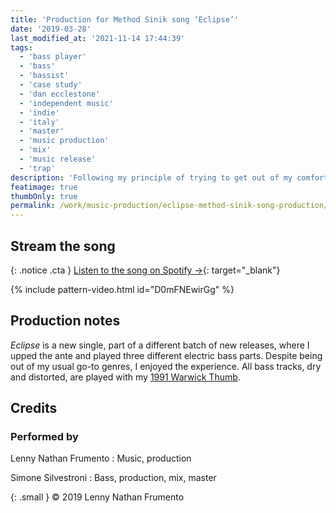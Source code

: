 ```yaml
---
title: 'Production for Method Sinik song ‘Eclipse’'
date: '2019-03-28'
last_modified_at: '2021-11-14 17:44:39'
tags:
  - 'bass player'
  - 'bass'
  - 'bassist'
  - 'case study'
  - 'dan ecclestone'
  - 'independent music'
  - 'indie'
  - 'italy'
  - 'master'
  - 'music production'
  - 'mix'
  - 'music release'
  - 'trap'
description: 'Following my principle of trying to get out of my comfort zone, I helped the promising young artist Method Sinik with the production of his recent EP.'
featimage: true
thumbOnly: true
permalink: /work/music-production/eclipse-method-sinik-song-production/
---
```

## Stream the song

{: .notice .cta }
[Listen to the song on Spotify&nbsp;→](https://open.spotify.com/track/3Ydz49mYSfJ122pCf9PQrd?si=772cd61e061f47cd){: target="_blank"}

{% include pattern-video.html id="D0mFNEwirGg" %}

## Production notes

_Eclipse_ is a new single, part of a different batch of new releases, where I upped the ante and played three different electric bass parts. Despite being out of my usual go-to genres, I enjoyed the experience. All bass tracks, dry and distorted, are played with my [1991 Warwick Thumb](/uses/).

## Credits

### Performed by

Lenny Nathan Frumento
: Music, production

Simone Silvestroni
: Bass, production, mix, master

{: .small }
&copy; 2019 Lenny Nathan Frumento